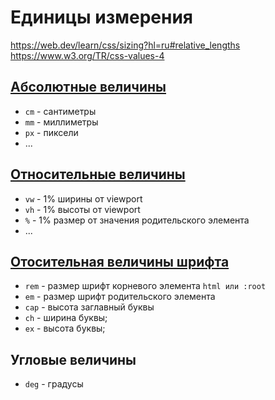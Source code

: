 # Единицы измерения

https://web.dev/learn/css/sizing?hl=ru#relative_lengths
https://www.w3.org/TR/css-values-4

## [Абсолютные величины](https://www.w3.org/TR/css-values-4/#absolute-lengths)
- `cm` - сантиметры
- `mm` - миллиметры
- `px` - пиксели
- ...

## [Относительные величины](https://www.w3.org/TR/css-values-4/#relative-lengths)
- `vw` - 1% ширины от viewport
- `vh` - 1% высоты от viewport
- `%` - 1% размер от значения родительского элемента
- ...

## [Отосительная величины шрифта](https://www.w3.org/TR/css-values-4/#font-relative-lengths)
- `rem` - размер шрифт корневого элемента `html или :root`
- `em` - размер шрифт родительского элемента
- `cap` - высота заглавный буквы
- `ch` - ширина буквы;
- `ex` - высота буквы;

## Угловые величины
- `deg` - градусы